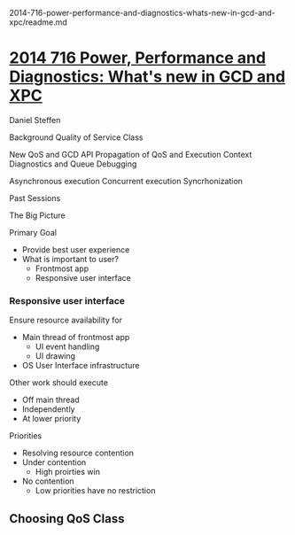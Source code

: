 2014-716-power-performance-and-diagnostics-whats-new-in-gcd-and-xpc/readme.md


# [2014 716 Power, Performance and Diagnostics: What's new in GCD and XPC](https://developer.apple.com/videos/play/wwdc2014/716/)


Daniel Steffen


Background
Quality of Service Class

New QoS and GCD API
Propagation of QoS and Execution Context
Diagnostics and Queue Debugging

Asynchronous execution
Concurrent execution
Syncrhonization


Past Sessions


The Big Picture

Primary Goal

- Provide best user experience
- What is important to user?
  - Frontmost app
  - Responsive user interface

### Responsive user interface

Ensure resource availability for 

- Main thread of frontmost app
  - UI event handling
  - UI drawing
- OS User Interface infrastructure

Other work should execute

- Off main thread
- Independently
- At lower priority

Priorities

- Resolving resource contention
- Under contention 
  - High proirties win
- No contention
  - Low priorities have no restriction


## Choosing QoS Class


